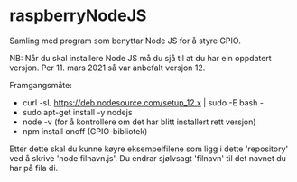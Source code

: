 # raspberryNodeJS
Samling med program som benyttar Node JS for å styre GPIO.

NB: Når du skal installere Node JS må du sjå til at du har ein oppdatert versjon. Per 11. mars 2021 så var anbefalt versjon 12.

Framgangsmåte:
- curl -sL https://deb.nodesource.com/setup_12.x | sudo -E bash -
- sudo apt-get install -y nodejs
- node -v (for å kontrollere om det har blitt installert rett versjon)
- npm install onoff (GPIO-bibliotek)

Etter dette skal du kunne køyre eksempelfilene som ligg i dette 'repository' ved å skrive 'node filnavn.js'. Du endrar sjølvsagt 'filnavn' til det navnet du har på fila di.
